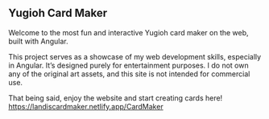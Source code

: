 ## Yugioh Card Maker

Welcome to the most fun and interactive Yugioh card maker on the web, built with Angular.

This project serves as a showcase of my web development skills, especially in Angular. It’s designed purely for entertainment purposes.
I do not own any of the original art assets, and this site is not intended for commercial use.

That being said, enjoy the website and start creating cards here!
https://landiscardmaker.netlify.app/CardMaker
